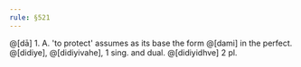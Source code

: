 ```yaml
---
rule: §521
---
```


@[dā] 1. A. 'to protect' assumes as its base the form @[dami] in the perfect. @[didiye], @[didiyivahe], 1 sing. and dual. @[didiyidhve] 2 pl.